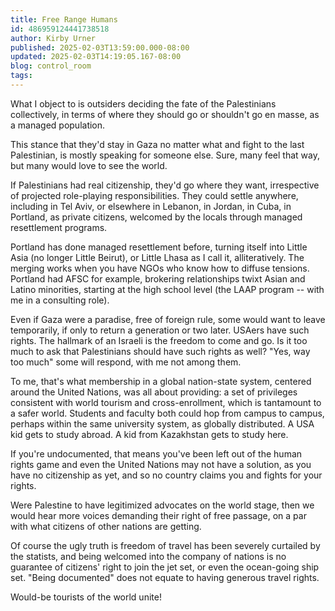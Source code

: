 ```yaml
---
title: Free Range Humans
id: 486959124441738518
author: Kirby Urner
published: 2025-02-03T13:59:00.000-08:00
updated: 2025-02-03T14:19:05.167-08:00
blog: control_room
tags: 
---
```


[](https://64.media.tumblr.com/e8d4d6ebc741f0491ae2c21825c3961d/6dd195335cda4e3c-9a/s1280x1920/f7d0bb6e1d5108215387c09311aa97064fdf684f.jpg)
What I object to is outsiders deciding the fate of the Palestinians collectively, in terms of where they should go or shouldn't go en masse, as a managed population. 

This stance that they'd stay in Gaza no matter what and fight to the last Palestinian, is mostly speaking for someone else. Sure, many feel that way, but many would love to see the world.

If Palestinians had real citizenship, they'd go where they want, irrespective of projected role-playing responsibilities. They could settle anywhere, including in Tel Aviv, or elsewhere in Lebanon, in Jordan, in Cuba, in Portland, as private citizens, welcomed by the locals through managed resettlement programs.

Portland has done managed resettlement before, turning itself into Little Asia (no longer Little Beirut), or Little Lhasa as I call it, alliteratively. The merging works when you have NGOs who know how to diffuse tensions. Portland had AFSC for example, brokering relationships twixt Asian and Latino minorities, starting at the high school level (the LAAP program -- with me in a consulting role).

Even if Gaza were a paradise, free of foreign rule, some would want to leave temporarily, if only to return a generation or two later. USAers have such rights. The hallmark of an Israeli is the freedom to come and go. Is it too much to ask that Palestinians should have such rights as well? "Yes, way too much" some will respond, with me not among them.

To me, that's what membership in a global nation-state system, centered around the United Nations, was all about providing: a set of privileges consistent with world tourism and cross-enrollment, which is tantamount to a safer world. Students and faculty both could hop from campus to campus, perhaps within the same university system, as globally distributed. A USA kid gets to study abroad. A kid from Kazakhstan gets to study here.

If you're undocumented, that means you've been left out of the human rights game and even the United Nations may not have a solution, as you have no citizenship as yet, and so no country claims you and fights for your rights. 

Were Palestine to have legitimized advocates on the world stage, then we would hear more voices demanding their right of free passage, on a par with what citizens of other nations are getting.

Of course the ugly truth is freedom of travel has been severely curtailed by the statists, and being welcomed into the company of nations is no guarantee of citizens' right to join the jet set, or even the ocean-going ship set. "Being documented" does not equate to having generous travel rights.

Would-be tourists of the world unite!